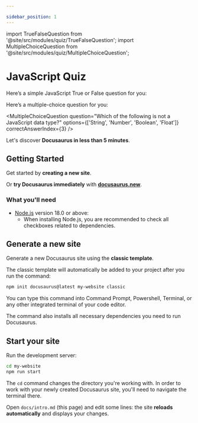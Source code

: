 ```yaml
---

sidebar_position: 1
---
```


import TrueFalseQuestion from '@site/src/modules/quiz/TrueFalseQuestion';
import MultipleChoiceQuestion from '@site/src/modules/quiz/MultipleChoiceQuestion';

# JavaScript Quiz

Here’s a simple JavaScript True or False question for you:

<TrueFalseQuestion
  question="JavaScript is a compiled language."
  correctAnswer={false}
/>

Here’s a multiple-choice question for you:

<MultipleChoiceQuestion
  question="Which of the following is not a JavaScript data type?"
  options={['String', 'Number', 'Boolean', 'Float']}
  correctAnswerIndex={3}
/>

Let's discover **Docusaurus in less than 5 minutes**.

## Getting Started

Get started by **creating a new site**.

Or **try Docusaurus immediately** with **[docusaurus.new](https://docusaurus.new)**.

### What you'll need

- [Node.js](https://nodejs.org/en/download/) version 18.0 or above:
  - When installing Node.js, you are recommended to check all checkboxes related to dependencies.

## Generate a new site

Generate a new Docusaurus site using the **classic template**.

The classic template will automatically be added to your project after you run the command:

```bash
npm init docusaurus@latest my-website classic
```

You can type this command into Command Prompt, Powershell, Terminal, or any other integrated terminal of your code editor.

The command also installs all necessary dependencies you need to run Docusaurus.

## Start your site

Run the development server:

```bash
cd my-website
npm run start
```

The `cd` command changes the directory you're working with. In order to work with your newly created Docusaurus site, you'll need to navigate the terminal there.

Open `docs/intro.md` (this page) and edit some lines: the site **reloads automatically** and displays your changes.
